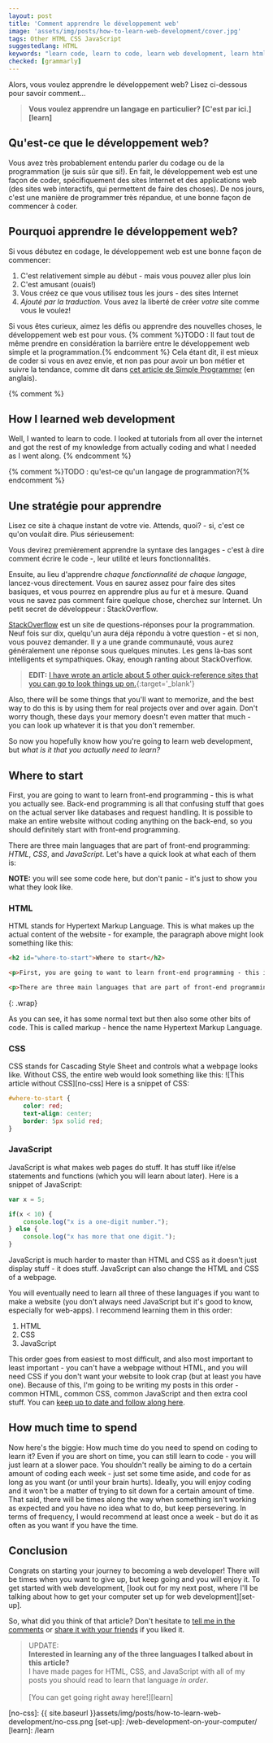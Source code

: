 ```yaml
---
layout: post
title: 'Comment apprendre le développement web'
image: 'assets/img/posts/how-to-learn-web-development/cover.jpg'
tags: Other HTML CSS JavaScript
suggestedlang: HTML
keywords: "learn code, learn to code, learn web development, learn html, learn css, learn javascript, learn html and css, how to become a web developer, how to learn html, how to learn css, how to learn javascript, how to learn web development, how to make a website"
checked: [grammarly]
---
```

Alors, vous voulez apprendre le développement web? Lisez ci-dessous pour savoir comment...

> **Vous voulez apprendre un langage en particulier? [C'est par ici.][learn]**

## Qu'est-ce que le développement web?
Vous avez très probablement entendu parler du codage ou de la programmation (je suis sûr que si!). En fait, le développement web est une façon de coder, spécifiquement des sites Internet et des applications web (des sites web interactifs, qui permettent de faire des choses). De nos jours, c'est une manière de programmer très répandue, et une bonne façon de commencer à coder.

## Pourquoi apprendre le développement web?
Si vous débutez en codage, le développement web est une bonne façon de commencer:
1. C'est relativement simple au début - mais vous pouvez aller plus loin
2. C'est amusant (ouais!)
3. Vous créez ce que vous utilisez tous les jours - des sites Internet
4. *Ajouté par la traduction.* Vous avez la liberté de créer *votre* site comme vous le voulez!

Si vous êtes curieux, aimez les défis ou apprendre des nouvelles choses, le développement web est pour vous. 
{% comment %}TODO : Il faut tout de même prendre en considération la barrière entre le développement web simple et la programmation.{% endcomment %}
Cela étant dit, il est mieux de coder si vous en avez envie, et non pas pour avoir un bon métier et suivre la tendance, comme dit dans [cet article de Simple Programmer][dont-code] (en anglais).

{% comment %}
## How I learned web development
Well, I wanted to learn to code. I looked at tutorials from all over the internet and got the rest of my knowledge from actually coding and what I needed as I went along.
{% endcomment %}

{% comment %}TODO : qu'est-ce qu'un langage de programmation?{% endcomment %}

## Une stratégie pour apprendre
Lisez ce site à chaque instant de votre vie. Attends, quoi? - si, c'est ce qu'on voulait dire. Plus sérieusement:

Vous devirez premièrement apprendre la syntaxe des langages - c'est à dire comment écrire le code -, leur utilité et leurs fonctionnalités.

Ensuite, au lieu d'apprendre *chaque fonctionnalité de chaque langage*, lancez-vous directement. Vous en saurez assez pour faire des sites basiques, et vous pourrez en apprendre plus au fur et à mesure. Quand vous ne savez pas comment faire quelque chose, cherchez sur Internet. Un petit secret de développeur : StackOverflow.

[StackOverflow] est un site de questions-réponses pour la programmation. Neuf fois sur dix, quelqu'un aura déja répondu à votre question - et si non, vous pouvez demander. Il y a une grande communauté, vous aurez généralement une réponse sous quelques minutes. Les gens là-bas sont intelligents et sympathiques. Okay, enough ranting about StackOverflow.

> **EDIT:** [I have wrote an article about 5 other quick-reference sites that you can go to look things up on.][reference-sites-to-help-you-learn-coding]{:target='_blank'}

Also, there will be some things that you'll want to memorize, and the best way to do this is by using them for real projects over and over again. Don't worry though, these days your memory doesn't even matter that much - you can look up whatever it is that you don't remember. 

So now you hopefully know how you're going to learn web development, but *what is it that you actually need to learn?*

## Where to start
First, you are going to want to learn front-end programming - this is what you actually see. Back-end programming is all that confusing stuff that goes on the actual server like databases and request handling. It is possible to make an entire website without coding anything on the back-end, so you should definitely start with front-end programming.

There are three main languages that are part of front-end programming: *HTML*, *CSS*, and *JavaScript*. Let's have a quick look at what each of them is:

**NOTE:** you will see some code here, but don't panic - it's just to show you what they look like.

### HTML
HTML stands for Hypertext Markup Language. This is what makes up the actual content of the website - for example, the paragraph above might look something like this:

```HTML
<h2 id="where-to-start">Where to start</h2>

<p>First, you are going to want to learn front-end programming - this is what you actually see. Back-end programming is all that confusing stuff that goes on the actual server like databases and request handling. It is possible to make an entire website without coding anything on the back-end, so you should definitely start with front-end programming.</p>

<p>There are three main languages that are part of front-end programming: <em>HTML</em>, <em>CSS</em>, and <em>JavaScript</em>. Let’s have a look at what each of them is:</p>
```
{: .wrap}

As you can see, it has some normal text but then also some other bits of code. This is called markup - hence the name Hypertext Markup Language.

### CSS
CSS stands for Cascading Style Sheet and controls what a webpage looks like. Without CSS, the entire web would look something like this:
![This article without CSS][no-css]
Here is a snippet of CSS:
```CSS
#where-to-start {
    color: red;
    text-align: center;
    border: 5px solid red;
}
```

### JavaScript
JavaScript is what makes web pages do stuff. It has stuff like if/else statements and functions (which you will learn about later). Here is a snippet of JavaScript:

```JavaScript
var x = 5;

if(x < 10) {
    console.log("x is a one-digit number.");
} else {
    console.log("x has more that one digit.");
}
```

JavaScript is much harder to master than HTML and CSS as it doesn't just display stuff - it does stuff. JavaScript can also change the HTML and CSS of a webpage.

You will eventually need to learn all three of these languages if you want to make a website (you don't always need JavaScript but it's good to know, especially for web-apps). I recommend learning them in this order:

1. HTML
2. CSS
3. JavaScript

This order goes from easiest to most difficult, and also most important to least important - you can't have a webpage without HTML, and you will need CSS if you don't want your website to look crap (but at least you have one). Because of this, I'm going to be writing my posts in this order - common HTML, common CSS, common JavaScript and then extra cool stuff. You can [keep up to date and follow along here][newsletter].

## How much time to spend
Now here's the biggie: How much time do you need to spend on coding to learn it? Even if you are short on time, you can still learn to code - you will just learn at a slower pace. You shouldn't really be aiming to do a certain amount of coding each week - just set some time aside, and code for as long as you want (or until your brain hurts). Ideally, you will enjoy coding and it won't be a matter of trying to sit down for a certain amount of time. That said, there will be times along the way when something isn't working as expected and you have no idea what to do, but keep persevering. In terms of frequency, I would recommend at least once a week - but do it as often as you want if you have the time.

## Conclusion
Congrats on starting your journey to becoming a web developer! There will be times when you want to give up, but keep going and you will enjoy it. To get started with web development, [look out for my next post, where I'll be talking about how to get your computer set up for web development][set-up].

So, what did you think of that article? Don't hesitate to [tell me in the comments][comments] or [share it with your friends][share] if you liked it.

> UPDATE:<br>
> **Interested in learning any of the three languages I talked about in this article?**<br>
> I have made pages for HTML, CSS, and JavaScript with all of my posts you should read to learn that language *in order*.<br><br>
> [You can get going right away here!][learn]


[dont-code]: https://simpleprogrammer.com/2016/02/22/please-dont-learn-to-code-unless/
[StackOverflow]: https://stackoverflow.com/
[reference-sites-to-help-you-learn-coding]: /web-development-reference-sites/
[no-css]: {{ site.baseurl }}assets/img/posts/how-to-learn-web-development/no-css.png
[set-up]: /web-development-on-your-computer/
[learn]: /learn

[share]: {{site.share}}
[comments]: {{site.comments}}
[newsletter]: {{site.newsletter}}